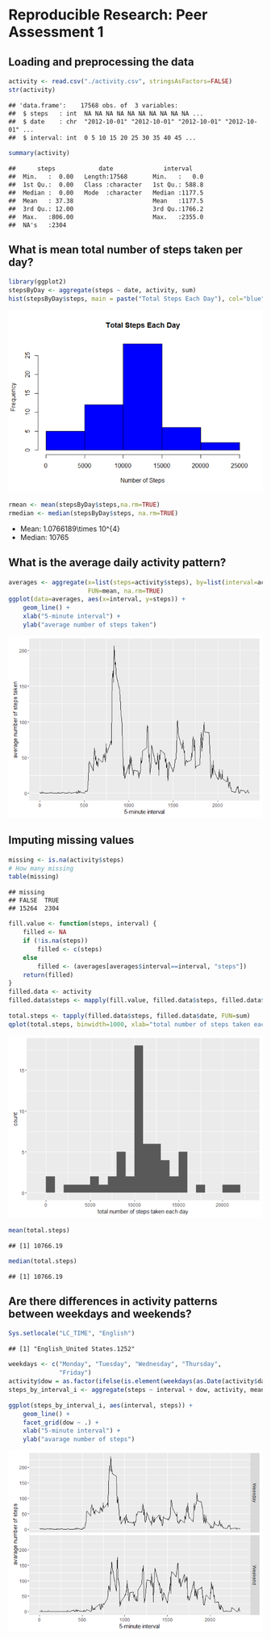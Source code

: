 # Reproducible Research: Peer Assessment 1


## Loading and preprocessing the data


```r
activity <- read.csv("./activity.csv", stringsAsFactors=FALSE)
str(activity)
```

```
## 'data.frame':	17568 obs. of  3 variables:
##  $ steps   : int  NA NA NA NA NA NA NA NA NA NA ...
##  $ date    : chr  "2012-10-01" "2012-10-01" "2012-10-01" "2012-10-01" ...
##  $ interval: int  0 5 10 15 20 25 30 35 40 45 ...
```

```r
summary(activity)
```

```
##      steps            date              interval     
##  Min.   :  0.00   Length:17568       Min.   :   0.0  
##  1st Qu.:  0.00   Class :character   1st Qu.: 588.8  
##  Median :  0.00   Mode  :character   Median :1177.5  
##  Mean   : 37.38                      Mean   :1177.5  
##  3rd Qu.: 12.00                      3rd Qu.:1766.2  
##  Max.   :806.00                      Max.   :2355.0  
##  NA's   :2304
```

## What is mean total number of steps taken per day?

```r
library(ggplot2)
stepsByDay <- aggregate(steps ~ date, activity, sum)
hist(stepsByDay$steps, main = paste("Total Steps Each Day"), col="blue", xlab="Number of Steps")
```

![](PA1_template_files/figure-html/q11-1.png)

```r
rmean <- mean(stepsByDay$steps,na.rm=TRUE)
rmedian <- median(stepsByDay$steps, na.rm=TRUE)
```
* Mean: 1.0766189\times 10^{4}
* Median:  10765

## What is the average daily activity pattern?


```r
averages <- aggregate(x=list(steps=activity$steps), by=list(interval=activity$interval),
                      FUN=mean, na.rm=TRUE)
ggplot(data=averages, aes(x=interval, y=steps)) +
    geom_line() +
    xlab("5-minute interval") +
    ylab("average number of steps taken")
```

![](PA1_template_files/figure-html/q3-1.png)

## Imputing missing values


```r
missing <- is.na(activity$steps)
# How many missing
table(missing)
```

```
## missing
## FALSE  TRUE 
## 15264  2304
```


```r
fill.value <- function(steps, interval) {
    filled <- NA
    if (!is.na(steps))
        filled <- c(steps)
    else
        filled <- (averages[averages$interval==interval, "steps"])
    return(filled)
}
filled.data <- activity
filled.data$steps <- mapply(fill.value, filled.data$steps, filled.data$interval)
```


```r
total.steps <- tapply(filled.data$steps, filled.data$date, FUN=sum)
qplot(total.steps, binwidth=1000, xlab="total number of steps taken each day")
```

![](PA1_template_files/figure-html/q43-1.png)

```r
mean(total.steps)
```

```
## [1] 10766.19
```

```r
median(total.steps)
```

```
## [1] 10766.19
```

## Are there differences in activity patterns between weekdays and weekends?


```r
Sys.setlocale("LC_TIME", "English")
```

```
## [1] "English_United States.1252"
```

```r
weekdays <- c("Monday", "Tuesday", "Wednesday", "Thursday", 
              "Friday")
activity$dow = as.factor(ifelse(is.element(weekdays(as.Date(activity$date)),weekdays), "Weekday", "Weekend"))
steps_by_interval_i <- aggregate(steps ~ interval + dow, activity, mean)
```

```r
ggplot(steps_by_interval_i, aes(interval, steps)) + 
    geom_line() + 
    facet_grid(dow ~ .) +
    xlab("5-minute interval") + 
    ylab("avarage number of steps")
```

![](PA1_template_files/figure-html/q52-1.png)

